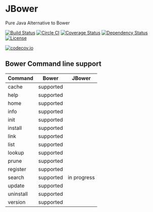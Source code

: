 # JBower
Pure Java Alternative to Bower

[![Build Status](https://travis-ci.org/sbonnick/JBower.svg)](https://travis-ci.org/sbonnick/JBower)
[![Circle CI](https://img.shields.io/circleci/project/sbonnick/JBower/master.svg?style=svg)](https://circleci.com/gh/sbonnick/JBower/tree/master)
[![Coverage Status](https://coveralls.io/repos/sbonnick/JBower/badge.svg?branch=master)](https://coveralls.io/r/sbonnick/JBower?branch=master)
[![Dependency Status](https://www.versioneye.com/user/projects/552830ac2ced4ffffe000e0c/badge.svg?style=flat)](https://www.versioneye.com/user/projects/552830ac2ced4ffffe000e0c)
[![License](http://img.shields.io/:license-apache-blue.svg)](http://www.apache.org/licenses/LICENSE-2.0.html)


[![codecov.io](https://codecov.io/github/sbonnick/JBower/branch.svg?branch=master)](https://codecov.io/github/sbonnick/JBower?branch=master)


## Bower Command line support
| Command   | Bower     | JBower      |
|-----------|:---------:|:-----------:|
| cache     | supported |             |
| help      | supported |             |
| home      | supported |             |
| info      | supported |             |
| init      | supported |             |
| install   | supported |             |
| link      | supported |             |
| list      | supported |             |
| lookup    | supported |             |
| prune     | supported |             |
| register  | supported |             |
| search    | supported | in progress |
| update    | supported |             |
| uninstall | supported |             |
| version   | supported |             |
